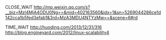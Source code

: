CLOSE_WAIT
http://mp.weixin.qq.com/s?__biz=MzI4MjA4ODU0Ng==&mid=402163560&idx=1&sn=5269044286ce1d142cca1b5fed3efab1&3rd=MzA3MDU4NTYzMw==&scene=6#rd

TIME_WAIT
http://huoding.com/2013/12/31/316
http://blog.engineyard.com/2012/linux-scalability4